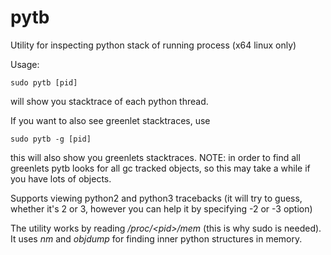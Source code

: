 # pytb
Utility for inspecting python stack of running process (x64 linux only)

Usage:

```sudo pytb [pid]```

will show you stacktrace of each python thread.

If you want to also see greenlet stacktraces, use

```sudo pytb -g [pid]```

this will also show you greenlets stacktraces.
NOTE: in order to find all greenlets pytb looks for all gc tracked objects, so this may take a while if you have lots of objects.

Supports viewing python2 and python3 tracebacks (it will try to guess, whether it's 2 or 3, however you can help it by specifying -2 or -3 option)

The utility works by reading */proc/\<pid\>/mem* (this is why sudo is needed). It uses *nm* and *objdump*
for finding inner python structures in memory.
